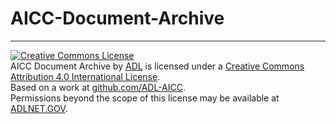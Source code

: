 AICC-Document-Archive
=====================



----------------------
<a rel="license" href="http://creativecommons.org/licenses/by/4.0/"><img alt="Creative Commons License" style="border-width:0" src="https://i.creativecommons.org/l/by/4.0/88x31.png" /></a><br /><span xmlns:dct="http://purl.org/dc/terms/" property="dct:title">AICC Document Archive</span> by <a xmlns:cc="http://creativecommons.org/ns#" href="http://github.com/ADL-AICC/" property="cc:attributionName" rel="cc:attributionURL">ADL</a> is licensed under a <a rel="license" href="http://creativecommons.org/licenses/by/4.0/">Creative Commons Attribution 4.0 International License</a>.<br />Based on a work at <a xmlns:dct="http://purl.org/dc/terms/" href="http://github.com/ADL-AICC/" rel="dct:source">github.com/ADL-AICC</a>.<br />Permissions beyond the scope of this license may be available at <a xmlns:cc="http://creativecommons.org/ns#" href="http://adlnet.gov" rel="cc:morePermissions">ADLNET.GOV</a>.
